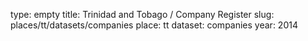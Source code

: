 type: empty
title: Trinidad and Tobago / Company Register
slug: places/tt/datasets/companies
place: tt
dataset: companies
year: 2014
